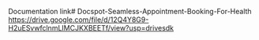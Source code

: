 Documentation link# Docspot-Seamless-Appointment-Booking-For-Health
https://drive.google.com/file/d/12Q4Y8G9-H2uESvwfclnmLIMCJKXBEETf/view?usp=drivesdk
